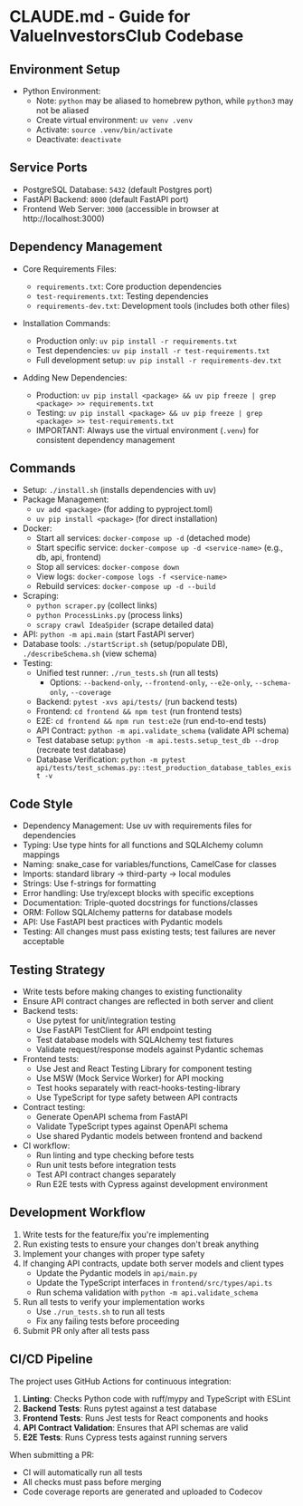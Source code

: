 # CLAUDE.md - Guide for ValueInvestorsClub Codebase

## Environment Setup
- Python Environment: 
  - Note: `python` may be aliased to homebrew python, while `python3` may not be aliased
  - Create virtual environment: `uv venv .venv` 
  - Activate: `source .venv/bin/activate`
  - Deactivate: `deactivate`

## Service Ports
- PostgreSQL Database: `5432` (default Postgres port)
- FastAPI Backend: `8000` (default FastAPI port)
- Frontend Web Server: `3000` (accessible in browser at http://localhost:3000)

## Dependency Management
- Core Requirements Files:
  - `requirements.txt`: Core production dependencies
  - `test-requirements.txt`: Testing dependencies
  - `requirements-dev.txt`: Development tools (includes both other files)
  
- Installation Commands:
  - Production only: `uv pip install -r requirements.txt`
  - Test dependencies: `uv pip install -r test-requirements.txt`
  - Full development setup: `uv pip install -r requirements-dev.txt`
  
- Adding New Dependencies:
  - Production: `uv pip install <package> && uv pip freeze | grep <package> >> requirements.txt`
  - Testing: `uv pip install <package> && uv pip freeze | grep <package> >> test-requirements.txt`
  - IMPORTANT: Always use the virtual environment (`.venv`) for consistent dependency management

## Commands
- Setup: `./install.sh` (installs dependencies with uv)
- Package Management: 
  - `uv add <package>` (for adding to pyproject.toml)
  - `uv pip install <package>` (for direct installation)
- Docker:
  - Start all services: `docker-compose up -d` (detached mode)
  - Start specific service: `docker-compose up -d <service-name>` (e.g., db, api, frontend)
  - Stop all services: `docker-compose down`
  - View logs: `docker-compose logs -f <service-name>`
  - Rebuild services: `docker-compose up -d --build`
- Scraping: 
  - `python scraper.py` (collect links)
  - `python ProcessLinks.py` (process links)
  - `scrapy crawl IdeaSpider` (scrape detailed data)
- API: `python -m api.main` (start FastAPI server)
- Database tools: `./startScript.sh` (setup/populate DB), `./describeSchema.sh` (view schema)
- Testing:
  - Unified test runner: `./run_tests.sh` (run all tests)
    - Options: `--backend-only`, `--frontend-only`, `--e2e-only`, `--schema-only`, `--coverage`
  - Backend: `pytest -xvs api/tests/` (run backend tests)
  - Frontend: `cd frontend && npm test` (run frontend tests)
  - E2E: `cd frontend && npm run test:e2e` (run end-to-end tests)
  - API Contract: `python -m api.validate_schema` (validate API schema)
  - Test database setup: `python -m api.tests.setup_test_db --drop` (recreate test database)
  - Database Verification: `python -m pytest api/tests/test_schemas.py::test_production_database_tables_exist -v`

## Code Style
- Dependency Management: Use uv with requirements files for dependencies
- Typing: Use type hints for all functions and SQLAlchemy column mappings
- Naming: snake_case for variables/functions, CamelCase for classes
- Imports: standard library → third-party → local modules
- Strings: Use f-strings for formatting
- Error handling: Use try/except blocks with specific exceptions
- Documentation: Triple-quoted docstrings for functions/classes
- ORM: Follow SQLAlchemy patterns for database models
- API: Use FastAPI best practices with Pydantic models
- Testing: All changes must pass existing tests; test failures are never acceptable

## Testing Strategy
- Write tests before making changes to existing functionality
- Ensure API contract changes are reflected in both server and client
- Backend tests:
  - Use pytest for unit/integration testing
  - Use FastAPI TestClient for API endpoint testing
  - Test database models with SQLAlchemy test fixtures
  - Validate request/response models against Pydantic schemas
- Frontend tests:
  - Use Jest and React Testing Library for component testing
  - Use MSW (Mock Service Worker) for API mocking
  - Test hooks separately with react-hooks-testing-library
  - Use TypeScript for type safety between API contracts
- Contract testing:
  - Generate OpenAPI schema from FastAPI
  - Validate TypeScript types against OpenAPI schema
  - Use shared Pydantic models between frontend and backend
- CI workflow:
  - Run linting and type checking before tests
  - Run unit tests before integration tests
  - Test API contract changes separately
  - Run E2E tests with Cypress against development environment

## Development Workflow
1. Write tests for the feature/fix you're implementing
2. Run existing tests to ensure your changes don't break anything
3. Implement your changes with proper type safety
4. If changing API contracts, update both server models and client types
   - Update the Pydantic models in `api/main.py` 
   - Update the TypeScript interfaces in `frontend/src/types/api.ts`
   - Run schema validation with `python -m api.validate_schema`
5. Run all tests to verify your implementation works
   - Use `./run_tests.sh` to run all tests
   - Fix any failing tests before proceeding
6. Submit PR only after all tests pass

## CI/CD Pipeline
The project uses GitHub Actions for continuous integration:
1. **Linting**: Checks Python code with ruff/mypy and TypeScript with ESLint
2. **Backend Tests**: Runs pytest against a test database
3. **Frontend Tests**: Runs Jest tests for React components and hooks
4. **API Contract Validation**: Ensures that API schemas are valid
5. **E2E Tests**: Runs Cypress tests against running servers

When submitting a PR:
- CI will automatically run all tests
- All checks must pass before merging
- Code coverage reports are generated and uploaded to Codecov